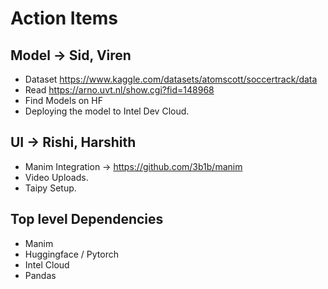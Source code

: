 # Action Items 

## Model -> Sid, Viren 
- Dataset <https://www.kaggle.com/datasets/atomscott/soccertrack/data>
- Read <https://arno.uvt.nl/show.cgi?fid=148968>
- Find Models on HF 
- Deploying the model to Intel Dev Cloud.


## UI -> Rishi, Harshith 
- Manim Integration -> <https://github.com/3b1b/manim>
- Video Uploads. 
- Taipy Setup.

## Top level Dependencies 
- Manim 
- Huggingface / Pytorch 
- Intel Cloud 
- Pandas 